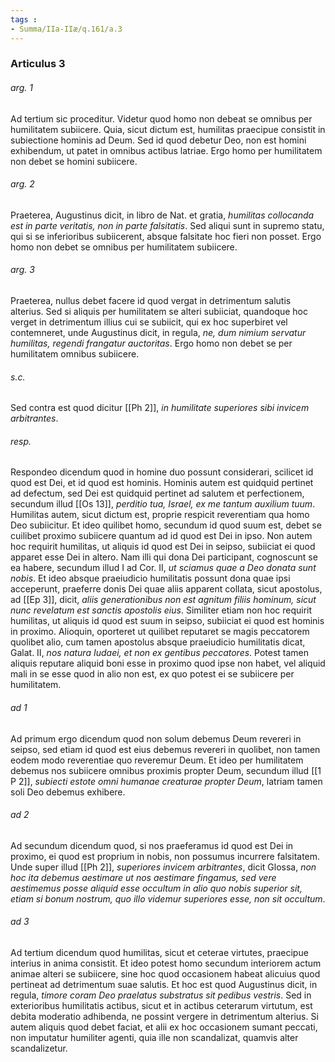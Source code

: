 ```yaml
---
tags : 
- Summa/IIa-IIæ/q.161/a.3
---
```


### Articulus 3

###### arg. 1
Ad tertium sic proceditur. Videtur quod homo non debeat se omnibus per humilitatem subiicere. Quia, sicut dictum est, humilitas praecipue consistit in subiectione hominis ad Deum. Sed id quod debetur Deo, non est homini exhibendum, ut patet in omnibus actibus latriae. Ergo homo per humilitatem non debet se homini subiicere.

###### arg. 2
Praeterea, Augustinus dicit, in libro de Nat. et gratia, *humilitas collocanda est in parte veritatis, non in parte falsitatis*. Sed aliqui sunt in supremo statu, qui si se inferioribus subiicerent, absque falsitate hoc fieri non posset. Ergo homo non debet se omnibus per humilitatem subiicere.

###### arg. 3
Praeterea, nullus debet facere id quod vergat in detrimentum salutis alterius. Sed si aliquis per humilitatem se alteri subiiciat, quandoque hoc verget in detrimentum illius cui se subiicit, qui ex hoc superbiret vel contemneret, unde Augustinus dicit, in regula, *ne, dum nimium servatur humilitas, regendi frangatur auctoritas*. Ergo homo non debet se per humilitatem omnibus subiicere.

###### s.c.
Sed contra est quod dicitur [[Ph 2]], *in humilitate superiores sibi invicem arbitrantes*.

###### resp.
Respondeo dicendum quod in homine duo possunt considerari, scilicet id quod est Dei, et id quod est hominis. Hominis autem est quidquid pertinet ad defectum, sed Dei est quidquid pertinet ad salutem et perfectionem, secundum illud [[Os 13]], *perditio tua, Israel, ex me tantum auxilium tuum*. Humilitas autem, sicut dictum est, proprie respicit reverentiam qua homo Deo subiicitur. Et ideo quilibet homo, secundum id quod suum est, debet se cuilibet proximo subiicere quantum ad id quod est Dei in ipso. Non autem hoc requirit humilitas, ut aliquis id quod est Dei in seipso, subiiciat ei quod apparet esse Dei in altero. Nam illi qui dona Dei participant, cognoscunt se ea habere, secundum illud I ad Cor. II, *ut sciamus quae a Deo donata sunt nobis*. Et ideo absque praeiudicio humilitatis possunt dona quae ipsi acceperunt, praeferre donis Dei quae aliis apparent collata, sicut apostolus, ad [[Ep 3]], dicit, *aliis generationibus non est agnitum filiis hominum, sicut nunc revelatum est sanctis apostolis eius*. Similiter etiam non hoc requirit humilitas, ut aliquis id quod est suum in seipso, subiiciat ei quod est hominis in proximo. Alioquin, oporteret ut quilibet reputaret se magis peccatorem quolibet alio, cum tamen apostolus absque praeiudicio humilitatis dicat, Galat. II, *nos natura Iudaei, et non ex gentibus peccatores*. Potest tamen aliquis reputare aliquid boni esse in proximo quod ipse non habet, vel aliquid mali in se esse quod in alio non est, ex quo potest ei se subiicere per humilitatem.

###### ad 1
Ad primum ergo dicendum quod non solum debemus Deum revereri in seipso, sed etiam id quod est eius debemus revereri in quolibet, non tamen eodem modo reverentiae quo reveremur Deum. Et ideo per humilitatem debemus nos subiicere omnibus proximis propter Deum, secundum illud [[1 P 2]], *subiecti estote omni humanae creaturae propter Deum*, latriam tamen soli Deo debemus exhibere.

###### ad 2
Ad secundum dicendum quod, si nos praeferamus id quod est Dei in proximo, ei quod est proprium in nobis, non possumus incurrere falsitatem. Unde super illud [[Ph 2]], *superiores invicem arbitrantes*, dicit Glossa, *non hoc ita debemus aestimare ut nos aestimare fingamus, sed vere aestimemus posse aliquid esse occultum in alio quo nobis superior sit, etiam si bonum nostrum, quo illo videmur superiores esse, non sit occultum*.

###### ad 3
Ad tertium dicendum quod humilitas, sicut et ceterae virtutes, praecipue interius in anima consistit. Et ideo potest homo secundum interiorem actum animae alteri se subiicere, sine hoc quod occasionem habeat alicuius quod pertineat ad detrimentum suae salutis. Et hoc est quod Augustinus dicit, in regula, *timore coram Deo praelatus substratus sit pedibus vestris*. Sed in exterioribus humilitatis actibus, sicut et in actibus ceterarum virtutum, est debita moderatio adhibenda, ne possint vergere in detrimentum alterius. Si autem aliquis quod debet faciat, et alii ex hoc occasionem sumant peccati, non imputatur humiliter agenti, quia ille non scandalizat, quamvis alter scandalizetur.

